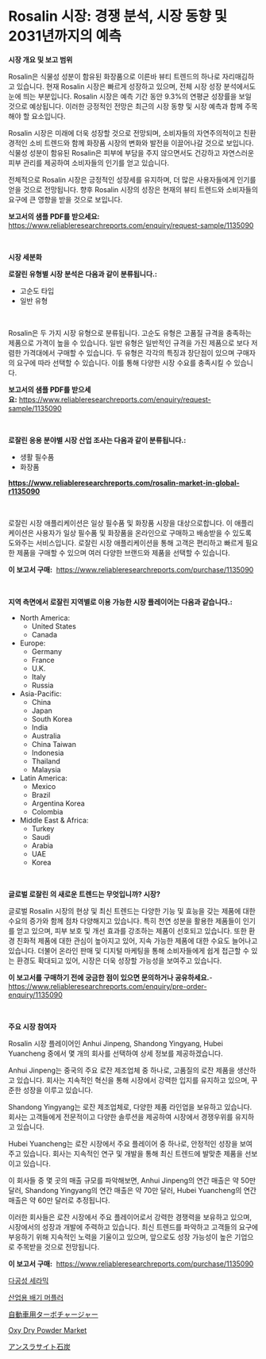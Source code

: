 <p><h1>Rosalin 시장: 경쟁 분석, 시장 동향 및 2031년까지의 예측</h1></p><p><strong>시장 개요 및 보고 범위</strong></p>
<p><p>Rosalin은 식물성 성분이 함유된 화장품으로 이른바 뷰티 트렌드의 하나로 자리매김하고 있습니다. 현재 Rosalin 시장은 빠르게 성장하고 있으며, 전체 시장 성장 분석에서도 눈에 띄는 부분입니다. Rosalin 시장은 예측 기간 동안 9.3%의 연평균 성장률을 보일 것으로 예상됩니다. 이러한 긍정적인 전망은 최근의 시장 동향 및 시장 예측과 함께 주목해야 할 요소입니다.</p><p>Rosalin 시장은 미래에 더욱 성장할 것으로 전망되며, 소비자들의 자연주의적이고 친환경적인 소비 트렌드와 함께 화장품 시장의 변화와 발전을 이끌어나갈 것으로 보입니다. 식물성 성분이 함유된 Rosalin은 피부에 부담을 주지 않으면서도 건강하고 자연스러운 피부 관리를 제공하여 소비자들의 인기를 얻고 있습니다.</p><p>전체적으로 Rosalin 시장은 긍정적인 성장세를 유지하며, 더 많은 사용자들에게 인기를 얻을 것으로 전망됩니다. 향후 Rosalin 시장의 성장은 현재의 뷰티 트렌드와 소비자들의 요구에 큰 영향을 받을 것으로 보입니다.</p></p>
<p><strong>보고서의 샘플 PDF를 받으세요:</strong> <a href="https://www.reliableresearchreports.com/enquiry/request-sample/1135090">https://www.reliableresearchreports.com/enquiry/request-sample/1135090</a></p>
<p>&nbsp;</p>
<p><strong>시장 세분화</strong></p>
<p><strong>로잘린 유형별 시장 분석은 다음과 같이 분류됩니다.:</strong></p>
<p><ul><li>고순도 타입</li><li>일반 유형</li></ul></p>
<p>&nbsp;</p>
<p><p>Rosalin은 두 가지 시장 유형으로 분류됩니다. 고순도 유형은 고품질 규격을 충족하는 제품으로 가격이 높을 수 있습니다. 일반 유형은 일반적인 규격을 가진 제품으로 보다 저렴한 가격대에서 구매할 수 있습니다. 두 유형은 각각의 특징과 장단점이 있으며 구매자의 요구에 따라 선택할 수 있습니다. 이를 통해 다양한 시장 수요를 충족시킬 수 있습니다.</p></p>
<p><strong>보고서의 샘플 PDF를 받으세요:</strong>&nbsp;<a href="https://www.reliableresearchreports.com/enquiry/request-sample/1135090">https://www.reliableresearchreports.com/enquiry/request-sample/1135090</a></p>
<p>&nbsp;</p>
<p><strong> 로잘린 응용 분야별 시장 산업 조사는 다음과 같이 분류됩니다.:</strong></p>
<p><ul><li>생활 필수품</li><li>화장품</li></ul></p>
<p><strong><a href="https://www.reliableresearchreports.com/rosalin-market-in-global-r1135090">https://www.reliableresearchreports.com/rosalin-market-in-global-r1135090</a></strong></p>
<p>&nbsp;</p>
<p><p>로잘린 시장 애플리케이션은 일상 필수품 및 화장품 시장을 대상으로합니다. 이 애플리케이션은 사용자가 일상 필수품 및 화장품을 온라인으로 구매하고 배송받을 수 있도록 도와주는 서비스입니다. 로잘린 시장 애플리케이션을 통해 고객은 편리하고 빠르게 필요한 제품을 구매할 수 있으며 여러 다양한 브랜드와 제품을 선택할 수 있습니다.</p></p>
<p><strong>이 보고서 구매:</strong>&nbsp; <a href="https://www.reliableresearchreports.com/purchase/1135090">https://www.reliableresearchreports.com/purchase/1135090</a></p>
<p>&nbsp;</p>
<p><strong>지역 측면에서 로잘린 지역별로 이용 가능한 시장 플레이어는 다음과 같습니다.:</strong></p>
<p><ul>
    <li>
        North America:
        <ul>
            <li>United States</li>
            <li>Canada</li>
        </ul>
    </li>
    <li>
        Europe:
        <ul>
            <li>Germany</li>
            <li>France</li>
            <li>U.K.</li>
            <li>Italy</li>
            <li>Russia</li>
        </ul>
    </li>
    <li>
        Asia-Pacific:
        <ul>
            <li>China</li>
            <li>Japan</li>
            <li>South Korea</li>
            <li>India</li>
            <li>Australia</li>
            <li>China Taiwan</li>
            <li>Indonesia</li>
            <li>Thailand</li>
            <li>Malaysia</li>
        </ul>
    </li>
    <li>
        Latin America:
        <ul>
            <li>Mexico</li>
            <li>Brazil</li>
            <li>Argentina Korea</li>
            <li>Colombia</li>
        </ul>
    </li>
    <li>
        Middle East & Africa:
        <ul>
            <li>Turkey</li>
            <li>Saudi</li>
            <li>Arabia</li>
            <li>UAE</li>
            <li>Korea</li>
        </ul>
    </li>
    </ul></p>
<p>&nbsp;</p>
<p><strong>글로벌 로잘린 의 새로운 트렌드는 무엇입니까? 시장?</strong></p>
<p><p>글로벌 Rosalin 시장의 현상 및 최신 트렌드는 다양한 기능 및 효능을 갖는 제품에 대한 수요의 증가와 함께 점차 다양해지고 있습니다. 특히 천연 성분을 활용한 제품들이 인기를 얻고 있으며, 피부 보호 및 개선 효과를 강조하는 제품이 선호되고 있습니다. 또한 환경 친화적 제품에 대한 관심이 높아지고 있어, 지속 가능한 제품에 대한 수요도 늘어나고 있습니다. 더불어 온라인 판매 및 디지털 마케팅을 통해 소비자들에게 쉽게 접근할 수 있는 환경도 확대되고 있어, 시장은 더욱 성장할 가능성을 보여주고 있습니다.</p></p>
<p><strong>이 보고서를 구매하기 전에 궁금한 점이 있으면 문의하거나 공유하세요.</strong>- <a href="https://www.reliableresearchreports.com/enquiry/pre-order-enquiry/1135090">https://www.reliableresearchreports.com/enquiry/pre-order-enquiry/1135090</a></p>
<p>&nbsp;</p>
<p><strong>주요 시장 참여자</strong></p>
<p><p>Rosalin 시장 플레이어인 Anhui Jinpeng, Shandong Yingyang, Hubei Yuancheng 중에서 몇 개의 회사를 선택하여 상세 정보를 제공하겠습니다.</p><p>Anhui Jinpeng는 중국의 주요 로잔 제조업체 중 하나로, 고품질의 로잔 제품을 생산하고 있습니다. 회사는 지속적인 혁신을 통해 시장에서 강력한 입지를 유지하고 있으며, 꾸준한 성장을 이루고 있습니다.</p><p>Shandong Yingyang는 로잔 제조업체로, 다양한 제품 라인업을 보유하고 있습니다. 회사는 고객들에게 전문적이고 다양한 솔루션을 제공하여 시장에서 경쟁우위를 유지하고 있습니다.</p><p>Hubei Yuancheng는 로잔 시장에서 주요 플레이어 중 하나로, 안정적인 성장을 보여주고 있습니다. 회사는 지속적인 연구 및 개발을 통해 최신 트렌드에 발맞춘 제품을 선보이고 있습니다.</p><p>이 회사들 중 몇 곳의 매출 규모를 파악해보면, Anhui Jinpeng의 연간 매출은 약 50만 달러, Shandong Yingyang의 연간 매출은 약 70만 달러, Hubei Yuancheng의 연간 매출은 약 60만 달러로 추정됩니다.</p><p>이러한 회사들은 로잔 시장에서 주요 플레이어로서 강력한 경쟁력을 보유하고 있으며, 시장에서의 성장과 개발에 주력하고 있습니다. 최신 트렌드를 파악하고 고객들의 요구에 부응하기 위해 지속적인 노력을 기울이고 있으며, 앞으로도 성장 가능성이 높은 기업으로 주목받을 것으로 전망됩니다.</p></p>
<p><strong>이 보고서 구매:</strong>&nbsp;&nbsp;<a href="https://www.reliableresearchreports.com/purchase/1135090">https://www.reliableresearchreports.com/purchase/1135090</a></p>
<p><p><a href="https://medium.com/@wilsoniehn789562023/%EB%8B%A4%EA%B3%B5%EC%84%B1-%EC%84%B8%EB%9D%BC%EB%AF%B9-%EC%8B%9C%EC%9E%A5-2031%EB%85%84%EA%B9%8C%EC%A7%80%EC%9D%98-%EC%B6%94%EC%84%B8-%EC%98%88%EC%B8%A1-%EB%B0%8F-%EA%B2%BD%EC%9F%81-%EB%B6%84%EC%84%9D-aa32febebb72">다공성 세라믹</a></p><p><a href="https://github.com/xvz497517413/Market-Research-Report-List-1/blob/main/906638226576.md">산업용 배기 머플러</a></p><p><a href="https://github.com/EmoryYundt1935/Market-Research-Report-List-1/blob/main/536473228927.md">自動車用ターボチャージャー</a></p><p><a href="https://issuu.com/reportprime-2/docs/oxy-dry-powder-market-size-2030.pptx">Oxy Dry Powder Market</a></p><p><a href="https://github.com/mcbeesbxa270/Market-Research-Report-List-1/blob/main/797727128926.md">アンスラサイト石炭</a></p></p>